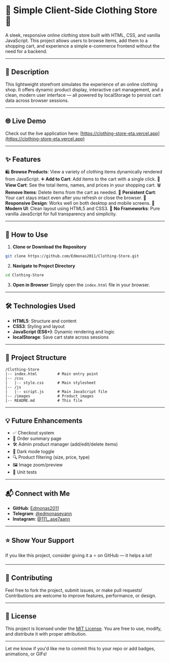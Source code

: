 # 👕 Simple Client-Side Clothing Store 👕

A sleek, responsive online clothing store built with HTML, CSS, and vanilla JavaScript. This project allows users to browse items, add them to a shopping cart, and experience a simple e-commerce frontend without the need for a backend.

---

## 📝 Description

This lightweight storefront simulates the experience of an online clothing shop. It offers dynamic product display, interactive cart management, and a clean, modern user interface — all powered by localStorage to persist cart data across browser sessions.

---

## 🌐 Live Demo

Check out the live application here: [https://clothing-store-eta.vercel.app](https://clothing-store-eta.vercel.app)

---

## ✨ Features

🛍️ **Browse Products**: View a variety of clothing items dynamically rendered from JavaScript.
➕ **Add to Cart**: Add items to the cart with a single click.
🛒 **View Cart**: See the total items, names, and prices in your shopping cart.
🗑️ **Remove Items**: Delete items from the cart as needed.
💾 **Persistent Cart**: Your cart stays intact even after you refresh or close the browser.
📱 **Responsive Design**: Works well on both desktop and mobile screens.
🎨 **Modern UI**: Clean layout using HTML5 and CSS3.
🧠 **No Frameworks**: Pure vanilla JavaScript for full transparency and simplicity.

---

## 🚀 How to Use

1. **Clone or Download the Repository**

```bash
git clone https://github.com/Edmonas2011/Clothing-Store.git
```

2. **Navigate to Project Directory**

```bash
cd Clothing-Store
```

3. **Open in Browser**
   Simply open the `index.html` file in your browser.

---

## 🛠️ Technologies Used

* **HTML5**: Structure and content
* **CSS3**: Styling and layout
* **JavaScript (ES6+)**: Dynamic rendering and logic
* **localStorage**: Save cart state across sessions

---

## 📂 Project Structure

```
/Clothing-Store
|-- index.html         # Main entry point
|-- /css
|   |-- style.css      # Main stylesheet
|-- /js
|   |-- script.js      # Main JavaScript file
|-- /images            # Product images
|-- README.md          # This file
```

---

## 💡 Future Enhancements

* ✅ Checkout system
* 🧾 Order summary page
* 🛠️ Admin product manager (add/edit/delete items)
* 🌙 Dark mode toggle
* 🔍 Product filtering (size, price, type)
* 🖼️ Image zoom/preview
* 🧪 Unit tests

---

## 📬 Connect with Me

* **GitHub**: [Edmonas2011](https://github.com/Edmonas2011)
* **Telegram**: [@edmonaseyann](https://t.me/edmonaseyann)
* **Instagram**: [@111\_.ase7aann](https://instagram.com/111_.ase7aann)

---

## ⭐ Show Your Support

If you like this project, consider giving it a ⭐ on GitHub — it helps a lot!

---

## 🤝 Contributing

Feel free to fork the project, submit issues, or make pull requests! Contributions are welcome to improve features, performance, or design.

---

## 📜 License

This project is licensed under the [MIT License](./LICENSE). You are free to use, modify, and distribute it with proper attribution.

---

Let me know if you'd like me to commit this to your repo or add badges, animations, or GIFs!
